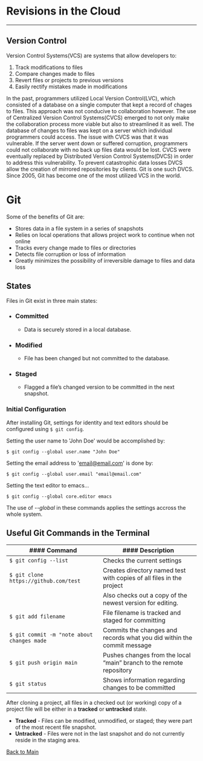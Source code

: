 # Revisions in the Cloud
---

## Version Control
Version Control Systems(VCS) are systems that allow developers to:
1. Track modifications to files
1. Compare changes made to files
1. Revert files or projects to previous versions
1. Easily rectify mistakes made in modifications

In the past, programmers utilized Local Version Control(LVC), which consisted of a database on a single computer that kept a record of chages to files. This approach was not conducive to collaboration however. The use of Centralized Version Control Systems(CVCS) emerged to not only make the collaboration process more viable but also to streamlined it as well. The database of changes to files was kept on a server which individual programmers could access. The issue with CVCS was that it was vulnerable. If the server went down or suffered corruption, programmers could not collaborate with no back up files data would be lost. CVCS were eventually replaced by Distributed Version Control Systems(DVCS) in order to address this vulnerability. To prevent catastrophic data losses DVCS allow the creation of mirrored repositories by clients. Git is one such DVCS. Since 2005, Git has become one of the most utilized VCS in the world.

# Git

Some of the benefits of Git are:
- Stores data in a file system in a series of snapshots
- Relies on local operations that allows project work to continue when not online
- Tracks every change made to files or directories
- Detects file corruption or loss of information
- Greatly minimizes the possibility of irreversible damage to files and data loss

## States

Files in Git exist in three main states:
- ### Committed
  - Data is securely stored in a local database.
- ### Modified
  - File has been changed but not committed to the database.
- ### Staged
  - Flagged a file’s changed version to be committed in the next snapshot.
  
### Initial Configuration

After installing Git, settings for identity and text editors should be configured using `$ git config`.

Setting the user name to 'John Doe' would be accomplished by:
```
$ git config --global user.name "John Doe"
```

Setting the email address to 'email@email.com' is done by:
```
$ git config --global user.email "email@email.com"
```

Setting the text editor to emacs...
```
$ git config --global core.editor emacs
```

The use of *--global* in these commands applies the settings accross the whole system.
  
## Useful Git Commands in the Terminal

| #### Command | #### Description |
| --- | --- |
| `$ git config --list` | Checks the current settings |
| `$ git clone https://github.com/test` | Creates directory named test with copies of all files in the project |
|  | Also checks out a copy of the newest version for editing. |
| `$ git add filename` | File filename is tracked and staged for committing |
| `$ git commit -m "note about changes made` | Commits the changes and records what you did within the commit message |
| `$ git push origin main` | Pushes changes from the local “main” branch to the remote repository |
| `$ git status` | Shows information regarding changes to be committed |

After cloning a project, all files in a checked out (or working) copy of a project file will be either in a **tracked** or **untracked** state.
- **Tracked** - Files can be modified, unmodified, or staged; they were part of the most recent file snapshot.
- **Untracked** - Files were not in the last snapshot and do not currently reside in the staging area.


[Back to Main](README.md)
